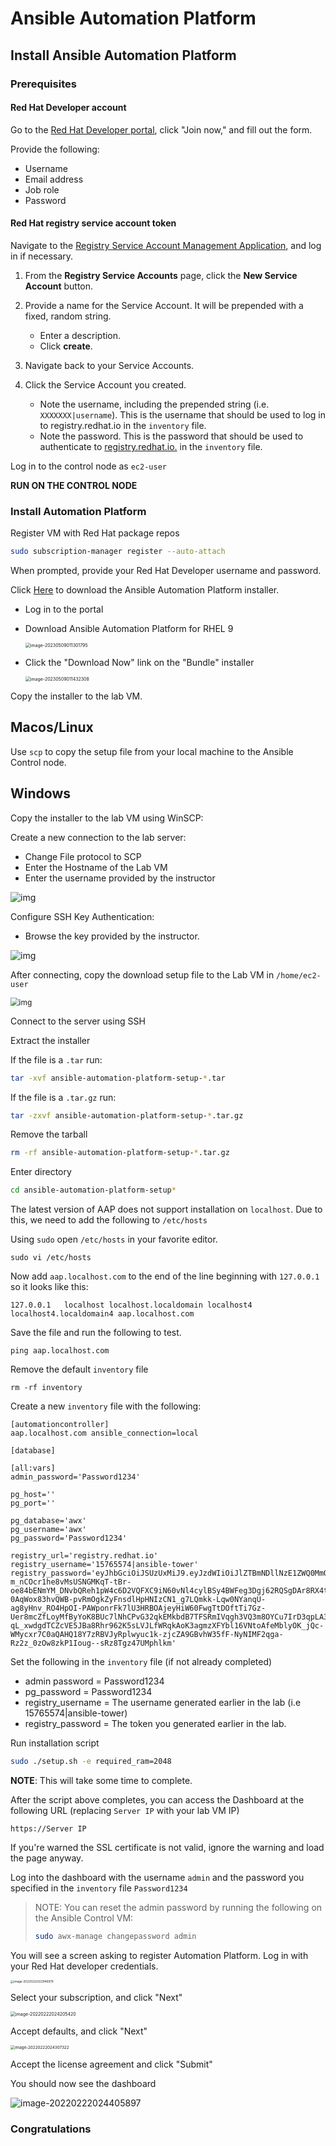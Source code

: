 # Ansible Automation Platform

## Install Ansible Automation Platform

### Prerequisites

#### Red Hat Developer account

Go to the [Red Hat Developer portal](https://developers.redhat.com/about), click "Join now," and fill out the form. 

Provide the following: 

* Username 
* Email address 
* Job role 
* Password 



#### Red Hat registry service account token

Navigate to the [Registry Service Account Management Application](https://access.redhat.com/terms-based-registry/), and log in if necessary.

1. From the **Registry Service Accounts** page, click the **New Service Account** button.

2. Provide a name for the Service Account. It will be prepended with a fixed, random string.

   - Enter a description.
   - Click **create**.

3. Navigate back to your Service Accounts.

4. Click the Service Account you created.

   - Note the username, including the prepended string (i.e. `XXXXXXX|username`). This is the username that should be used to log in to registry.redhat.io in the `inventory` file.
   - Note the password. This is the password that should be used to authenticate to [registry.redhat.io.](https://registry.redhat.io) in the `inventory` file.

   

Log in to the control node as `ec2-user` 

**RUN ON THE CONTROL NODE**


### Install Automation Platform 

Register VM with Red Hat package repos

```bash
sudo subscription-manager register --auto-attach
```



When prompted, provide your Red Hat Developer username and password.

Click [Here](https://access.redhat.com/downloads/content/480) to download the Ansible Automation Platform installer. 

* Log in to the portal 

* Download Ansible Automation Platform for RHEL 9

  <img src="images/image-20230509011301795.png" alt="image-20230509011301795" style="zoom:50%;" />

* Click the "Download Now" link on the "Bundle" installer

  <img src="images/image-20230509011432308.png" alt="image-20230509011432308" style="zoom:50%;" />
  
  

Copy the installer to the lab VM. 

## Macos/Linux
Use `scp` to copy the setup file from your local machine to the Ansible Control node.



## Windows

Copy the installer to the lab VM using WinSCP:


Create a new connection to the lab server:

- Change File protocol to SCP
- Enter the Hostname of the Lab VM
- Enter the username provided by the instructor

![img](https://winscp-static-746341.c.cdn77.org/data/media/screenshots/login.png?v=6990)



Configure SSH Key Authentication:

* Browse the key provided by the instructor.

![img](https://winscp-static-746341.c.cdn77.org/data/media/screenshots/login_authentication.png?v=6990)



After connecting, copy the download setup file to the Lab VM in `/home/ec2-user`

<img src="https://winscp-static-746341.c.cdn77.org/data/media/screenshots/commander.png?v=6990" alt="img" style="zoom:85%;" />



Connect to the server using SSH



Extract the installer 

If the file is a ``.tar`` run:

```bash
tar -xvf ansible-automation-platform-setup-*.tar
```

If the file is a `.tar.gz` run:

```bash
tar -zxvf ansible-automation-platform-setup-*.tar.gz
```


Remove the tarball

```bash
rm -rf ansible-automation-platform-setup-*.tar.gz
```

Enter directory 

```bash
cd ansible-automation-platform-setup*
```



The latest version of AAP does not support installation on `localhost`. Due to this, we need to add the following to `/etc/hosts`

Using `sudo` open `/etc/hosts` in your favorite editor. 

```
sudo vi /etc/hosts
```



Now add `aap.localhost.com` to the end of the line beginning with `127.0.0.1` so it looks like this:

```
127.0.0.1   localhost localhost.localdomain localhost4 localhost4.localdomain4 aap.localhost.com
```

Save the file and run the following to test.

```
ping aap.localhost.com
```



Remove the default `inventory` file
```
rm -rf inventory
```


Create a new `inventory` file with the following:
```
[automationcontroller]
aap.localhost.com ansible_connection=local

[database]

[all:vars]
admin_password='Password1234'

pg_host=''
pg_port=''

pg_database='awx'
pg_username='awx'
pg_password='Password1234'

registry_url='registry.redhat.io'
registry_username='15765574|ansible-tower'
registry_password='eyJhbGciOiJSUzUxMiJ9.eyJzdWIiOiJlZTBmNDllNzE1ZWQ0MmQ3YjZkNzk2MWRiZDA1ZDgwNCJ9.APx3LOHNzp4O2pNewBL5X2CR84vJqL24wPBuEtUfQUU6ckP4CJcYIl2lyr9NQCcapG1rtoTiAp4NHstmroi-m_nCOcr1he8vMsUSNGMKqT-tBr-oe84bENmYM_DNvbQReh1pW4c6D2VQFXC9iN60vNl4cylBSy4BWFeg3Dgj62RQSgDAr8RX4twjh0BDbIE75IcVLK2cyvHTqmSst9kk0q9_iAAvGokxRkEHwurkPg6VCZ0MFG3O6GRtVCVS055mGR6P48Wzhwvm698GKHferVyt-0AqWox83hvQWB-pvRmOgkZyFnsdlHpHNIzCN1_g7LQmkk-Lqw0NYanqU-ag8yHnv_RO4HpOI-PAWponrFk7lU3HRBOAjeyHiW60FwgTtDOftTi7Gz-Uer8mcZfLoyMfByYoK8BUc7lNhCPvG32qkEMkbdB7TFSRmIVqgh3VQ3m8OYCu7IrD3qpLA3faydQIqa8h_XMs9umrSvpb7kctDVrTqwQvZp3rZqZbJE5-qL_xwdgdTCZcVE5JBa8Rhr962K5sLVJLfWRqkAoK3agmzXFYbl16VNtoAfeMblyOK_jQc-WMycxr7C0aQAHQ18Y7zRBVJyRplwyuc1k-zjcZA9GBvhW35fF-NyNIMF2qga-Rz2z_0zOw8zkP1Ioug--sRz8Tgz47UMphlkm'
```

Set the following in the `inventory` file (if not already completed) 

* admin password = Password1234   
* pg_password = Password1234   
* registry_username = The username generated earlier in the lab (i.e 15765574|ansible-tower)   
* registry_password = The token you generated earlier in the lab.   

Run installation script

```bash
sudo ./setup.sh -e required_ram=2048
```





**NOTE**: This will take some time to complete.



After the script above completes, you can access the Dashboard at the following URL (replacing `Server IP` with your lab VM IP)  

`https://Server IP`



If you're warned the SSL certificate is not valid, ignore the warning and load the page anyway. 



Log into the dashboard with the username `admin` and the password you specified in the `inventory` file `Password1234`



> NOTE: You can reset the admin password by running the following on the Ansible Control VM:
>
> ```bash
> sudo awx-manage changepassword admin
> ```



You will see a screen asking to register Automation Platform. Log in with your Red Hat developer credentials.

<img src="images/image-20220222022946979.png" alt="image-20220222022946979" style="zoom: 33%;" />



Select your subscription, and click "Next"

<img src="images/image-20220222024205420.png" alt="image-20220222024205420" style="zoom:50%;" />

Accept defaults, and click "Next"

<img src="images/image-20220222024307322.png" alt="image-20220222024307322" style="zoom:45%;" />

Accept the license agreement and click "Submit"



You should now see the dashboard 

![image-20220222024405897](images/image-20220222024405897.png)

### Congratulations
